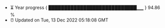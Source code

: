- ⏳ Year progress { ████████████████████████████▁▁ } 94.86 %
- ⏰ Updated on Tue, 13 Dec 2022 05:18:08 GMT

